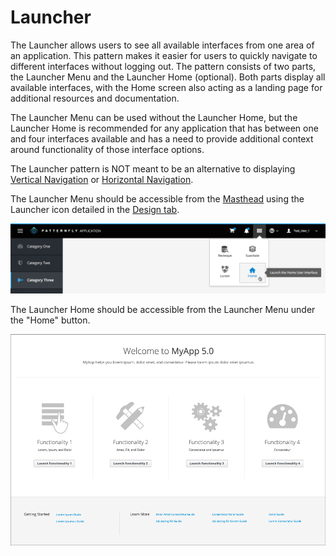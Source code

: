 ---
---
# Launcher

The Launcher allows users to see all available interfaces from one area of an application. This pattern makes it easier for users to quickly navigate to different interfaces without logging out. The pattern consists of two parts, the Launcher Menu and the Launcher Home (optional). Both parts display all available interfaces, with the Home screen also acting as a landing page for additional resources and documentation.

The Launcher Menu can be used without the Launcher Home, but the Launcher Home is recommended for any application that has between one and four interfaces available and has a need to provide additional context around functionality of those interface options.

The Launcher pattern is NOT meant to be an alternative to displaying [Vertical Navigation](http://www.patternfly.org/pattern-library/navigation/vertical-navigation/#_) or [Horizontal Navigation](http://www.patternfly.org/pattern-library/navigation/horizontal-navigation/#_).

The Launcher Menu should be accessible from the [Masthead](https://www.patternfly.org/pattern-library/application-framework/masthead/#_) using the Launcher icon detailed in the [Design tab](http://www.patternfly.org/pattern-library/application-framework/launcher/#/design).

![Application Launcher Dropdown](img/ApplicationSelector-02.png)

The Launcher Home should be accessible from the Launcher Menu under the "Home" button.

![Application Launcher Icon](img/LauncherHome.png)
